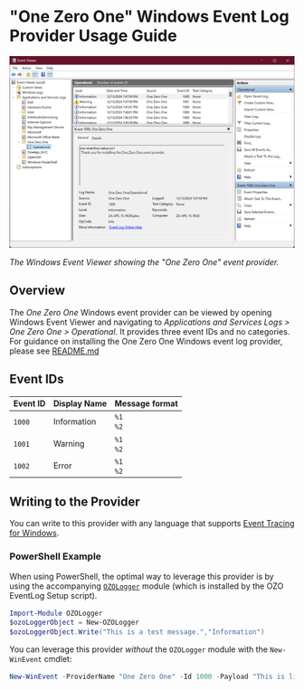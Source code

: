 # "One Zero One" Windows Event Log Provider Usage Guide

<img src="ozo-eventlog-provider.png" alt="The Windows Event Viewer showing the One Zero One event provider." width="600">

_The Windows Event Viewer showing the "One Zero One" event provider._

## Overview
The _One Zero One_ Windows event provider can be viewed by opening Windows Event Viewer and navigating to _Applications and Services Logs > One Zero One > Operational_. It provides three event IDs and no categories. For guidance on installing the One Zero One Windows event log provider, please see [README.md](README.md)

## Event IDs
|Event ID|Display Name|Message format|
|--------|------------|--------------|
|`1000`|Information|`%1`<br>`%2`|
|`1001`|Warning|`%1`<br>`%2`|
|`1002`|Error|`%1`<br>`%2`|

## Writing to the Provider
You can write to this provider with any language that supports [Event Tracing for Windows](https://learn.microsoft.com/en-us/archive/msdn-magazine/2007/april/event-tracing-improve-debugging-and-performance-tuning-with-etw).

### PowerShell Example
When using PowerShell, the optimal way to leverage this provider is by using the accompanying [`OZOLogger`](https://github.com/onezeroone-dev/OZOLogger-PowerShell-Module/blob/main/README.md) module (which is installed by the OZO EventLog Setup script).

```powershell
Import-Module OZOLogger
$ozoLoggerObject = New-OZOLogger
$ozoLoggerObject.Write("This is a test message.","Information")
```

You can leverage this provider _without_ the `OZOLogger` module with the `New-WinEvent` cmdlet:

```powershell
New-WinEvent -ProviderName "One Zero One" -Id 1000 -Payload "This is line one.","This is line two."
```